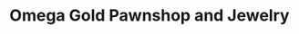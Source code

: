 ---
title: "Omega Gold Pawnshop and Jewelry"
url: /nabua/omega-gold-pawnshop-and-jewelry/
shop: shop
---